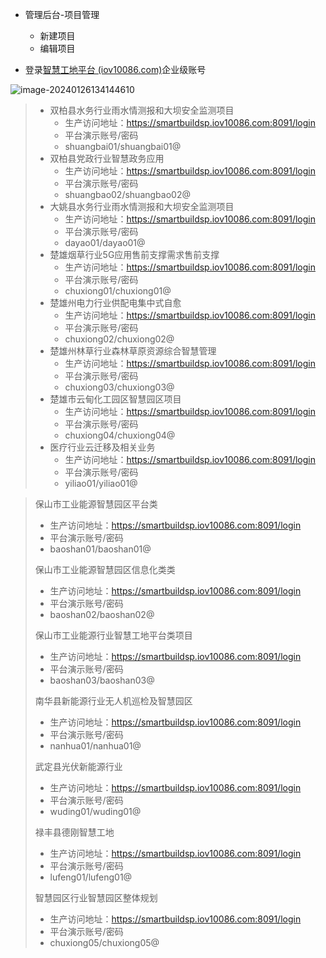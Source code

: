 - 管理后台-项目管理

  - 新建项目
  - 编辑项目

  

- 登录[智慧工地平台 (iov10086.com)](https://smartbuildsp.iov10086.com:8091/login)企业级账号

![image-20240126134144610](https://gitee.com/chen-jiujia/typora-picgo/raw/master/img/202401261343508.png)

> - 双柏县水务行业雨水情测报和大坝安全监测项目
>   - 生产访问地址：https://smartbuildsp.iov10086.com:8091/login
>   - 平台演示账号/密码
>   - shuangbai01/shuangbai01@
> - 双柏县党政行业智慧政务应用
>   - 生产访问地址：https://smartbuildsp.iov10086.com:8091/login
>   - 平台演示账号/密码
>   - shuangbao02/shuangbao02@
> - 大姚县水务行业雨水情测报和大坝安全监测项目
>   - 生产访问地址：https://smartbuildsp.iov10086.com:8091/login
>   - 平台演示账号/密码
>   - dayao01/dayao01@
> - 楚雄烟草行业5G应用售前支撑需求售前支撑
>   - 生产访问地址：https://smartbuildsp.iov10086.com:8091/login
>   - 平台演示账号/密码
>   - chuxiong01/chuxiong01@
> - 楚雄州电力行业供配电集中式自愈
>   - 生产访问地址：https://smartbuildsp.iov10086.com:8091/login
>   - 平台演示账号/密码
>   - chuxiong02/chuxiong02@
> - 楚雄州林草行业森林草原资源综合智慧管理
>   - 生产访问地址：https://smartbuildsp.iov10086.com:8091/login
>   - 平台演示账号/密码
>   - chuxiong03/chuxiong03@
> - 楚雄市云甸化工园区智慧园区项目
>   - 生产访问地址：https://smartbuildsp.iov10086.com:8091/login
>   - 平台演示账号/密码
>   - chuxiong04/chuxiong04@
> - 医疗行业云迁移及相关业务
>   - 生产访问地址：https://smartbuildsp.iov10086.com:8091/login
>   - 平台演示账号/密码
>   - yiliao01/yiliao01@

> 保山市工业能源智慧园区平台类
>
> - 生产访问地址：https://smartbuildsp.iov10086.com:8091/login
> - 平台演示账号/密码
> - baoshan01/baoshan01@
>
> 保山市工业能源智慧园区信息化类类
>
> - 生产访问地址：https://smartbuildsp.iov10086.com:8091/login
> - 平台演示账号/密码
> - baoshan02/baoshan02@
>
> 保山市工业能源行业智慧工地平台类项目
>
> - 生产访问地址：https://smartbuildsp.iov10086.com:8091/login
> - 平台演示账号/密码
> - baoshan03/baoshan03@
>
> 南华县新能源行业无人机巡检及智慧园区
>
> - 生产访问地址：https://smartbuildsp.iov10086.com:8091/login
> - 平台演示账号/密码
> - nanhua01/nanhua01@
>
> 武定县光伏新能源行业
>
> - 生产访问地址：https://smartbuildsp.iov10086.com:8091/login
> - 平台演示账号/密码
> - wuding01/wuding01@
>
> 禄丰县德刚智慧工地
>
> - 生产访问地址：https://smartbuildsp.iov10086.com:8091/login
> - 平台演示账号/密码
> - lufeng01/lufeng01@
>
> 智慧园区行业智慧园区整体规划
>
> - 生产访问地址：https://smartbuildsp.iov10086.com:8091/login
> - 平台演示账号/密码
> - chuxiong05/chuxiong05@